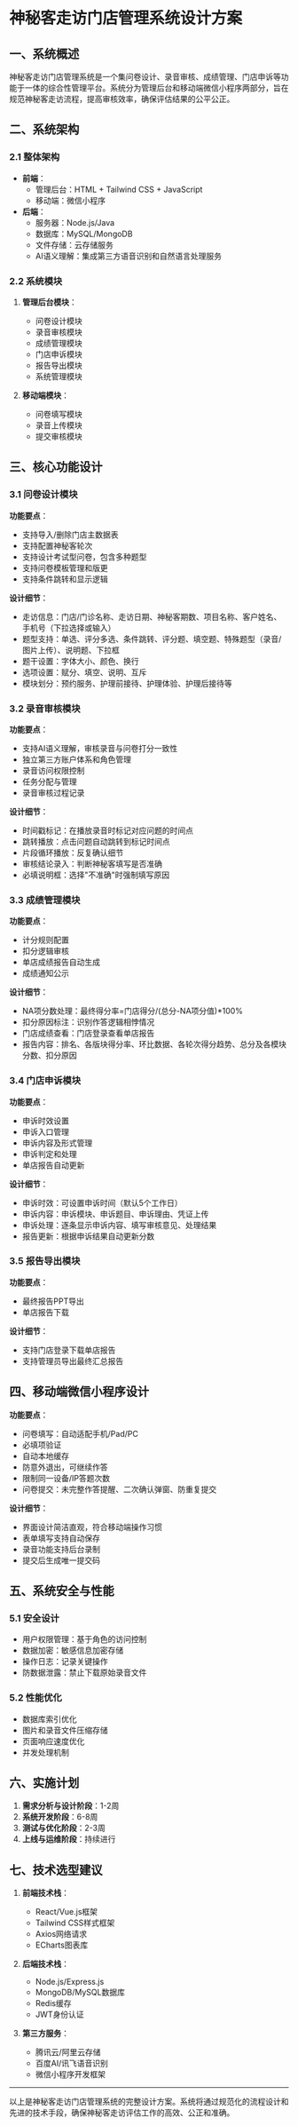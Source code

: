 # 神秘客走访门店管理系统设计方案

## 一、系统概述

神秘客走访门店管理系统是一个集问卷设计、录音审核、成绩管理、门店申诉等功能于一体的综合性管理平台。系统分为管理后台和移动端微信小程序两部分，旨在规范神秘客走访流程，提高审核效率，确保评估结果的公平公正。

## 二、系统架构

### 2.1 整体架构

- **前端**：
  - 管理后台：HTML + Tailwind CSS + JavaScript
  - 移动端：微信小程序
- **后端**：
  - 服务器：Node.js/Java
  - 数据库：MySQL/MongoDB
  - 文件存储：云存储服务
  - AI语义理解：集成第三方语音识别和自然语言处理服务

### 2.2 系统模块

1. **管理后台模块**：
   - 问卷设计模块
   - 录音审核模块
   - 成绩管理模块
   - 门店申诉模块
   - 报告导出模块
   - 系统管理模块

2. **移动端模块**：
   - 问卷填写模块
   - 录音上传模块
   - 提交审核模块

## 三、核心功能设计

### 3.1 问卷设计模块

**功能要点**：
- 支持导入/删除门店主数据表
- 支持配置神秘客轮次
- 支持设计考试型问卷，包含多种题型
- 支持问卷模板管理和版更
- 支持条件跳转和显示逻辑

**设计细节**：
- 走访信息：门店/门诊名称、走访日期、神秘客期数、项目名称、客户姓名、手机号（下拉选择或输入）
- 题型支持：单选、评分多选、条件跳转、评分题、填空题、特殊题型（录音/图片上传）、说明题、下拉框
- 题干设置：字体大小、颜色、换行
- 选项设置：赋分、填空、说明、互斥
- 模块划分：预约服务、护理前接待、护理体验、护理后接待等

### 3.2 录音审核模块

**功能要点**：
- 支持AI语义理解，审核录音与问卷打分一致性
- 独立第三方账户体系和角色管理
- 录音访问权限控制
- 任务分配与管理
- 录音审核过程记录

**设计细节**：
- 时间戳标记：在播放录音时标记对应问题的时间点
- 跳转播放：点击问题自动跳转到标记时间点
- 片段循环播放：反复确认细节
- 审核结论录入：判断神秘客填写是否准确
- 必填说明框：选择"不准确"时强制填写原因

### 3.3 成绩管理模块

**功能要点**：
- 计分规则配置
- 扣分逻辑审核
- 单店成绩报告自动生成
- 成绩通知公示

**设计细节**：
- NA项分数处理：最终得分率=门店得分/(总分-NA项分值)*100%
- 扣分原因标注：识别作答逻辑相悖情况
- 门店成绩查看：门店登录查看单店报告
- 报告内容：排名、各版块得分率、环比数据、各轮次得分趋势、总分及各模块分数、扣分原因

### 3.4 门店申诉模块

**功能要点**：
- 申诉时效设置
- 申诉入口管理
- 申诉内容及形式管理
- 申诉判定和处理
- 单店报告自动更新

**设计细节**：
- 申诉时效：可设置申诉时间（默认5个工作日）
- 申诉内容：申诉模块、申诉题目、申诉理由、凭证上传
- 申诉处理：逐条显示申诉内容、填写审核意见、处理结果
- 报告更新：根据申诉结果自动更新分数

### 3.5 报告导出模块

**功能要点**：
- 最终报告PPT导出
- 单店报告下载

**设计细节**：
- 支持门店登录下载单店报告
- 支持管理员导出最终汇总报告

## 四、移动端微信小程序设计

**功能要点**：
- 问卷填写：自动适配手机/Pad/PC
- 必填项验证
- 自动本地缓存
- 防意外退出，可继续作答
- 限制同一设备/IP答题次数
- 问卷提交：未完整作答提醒、二次确认弹窗、防重复提交

**设计细节**：
- 界面设计简洁直观，符合移动端操作习惯
- 表单填写支持自动保存
- 录音功能支持后台录制
- 提交后生成唯一提交码

## 五、系统安全与性能

### 5.1 安全设计
- 用户权限管理：基于角色的访问控制
- 数据加密：敏感信息加密存储
- 操作日志：记录关键操作
- 防数据泄露：禁止下载原始录音文件

### 5.2 性能优化
- 数据库索引优化
- 图片和录音文件压缩存储
- 页面响应速度优化
- 并发处理机制

## 六、实施计划

1. **需求分析与设计阶段**：1-2周
2. **系统开发阶段**：6-8周
3. **测试与优化阶段**：2-3周
4. **上线与运维阶段**：持续进行

## 七、技术选型建议

1. **前端技术栈**：
   - React/Vue.js框架
   - Tailwind CSS样式框架
   - Axios网络请求
   - ECharts图表库

2. **后端技术栈**：
   - Node.js/Express.js
   - MongoDB/MySQL数据库
   - Redis缓存
   - JWT身份认证

3. **第三方服务**：
   - 腾讯云/阿里云存储
   - 百度AI/讯飞语音识别
   - 微信小程序开发框架

---

以上是神秘客走访门店管理系统的完整设计方案。系统将通过规范化的流程设计和先进的技术手段，确保神秘客走访评估工作的高效、公正和准确。